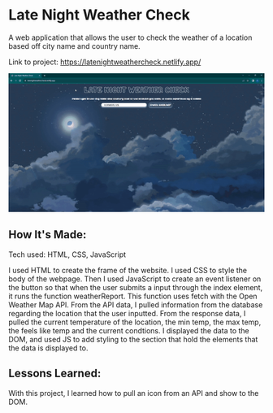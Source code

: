 # Late Night Weather Check

A web application that allows the user to check the weather of a location based off city name and country name.

Link to project: https://latenightweathercheck.netlify.app/

![Late Night Weather Check Gif](assets/img/Late-Night-Weather-Check.gif)

## How It's Made:

Tech used: HTML, CSS, JavaScript

I used HTML to create the frame of the website. I used CSS to style the body of the webpage. Then I used JavaScript to create an event listener on the button so that when the user submits a input through the index element, it runs the function weatherReport. This function uses fetch with the Open Weather Map API. From the  API data, I pulled information from the database regarding the location that the user inputted. From the response data, I pulled the current temperature of the location, the min temp, the max temp, the feels like temp and the current condtions. I displayed the data to the DOM, and used JS to add styling to the section that hold the elements that the data is displayed to.



## Lessons Learned:

With this project, I learned how to pull  an icon from an API and show to the DOM.